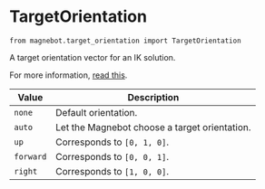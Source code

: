 # TargetOrientation

`from magnebot.target_orientation import TargetOrientation`

A target orientation vector for an IK solution.

For more information, [read this](../arm_articulation.md).

| Value | Description |
| --- | --- |
| `none` | Default orientation. |
| `auto` | Let the Magnebot choose a target orientation. |
| `up` | Corresponds to `[0, 1, 0]`. |
| `forward` | Corresponds to `[0, 0, 1]`. |
| `right` | Corresponds to `[1, 0, 0]`. |